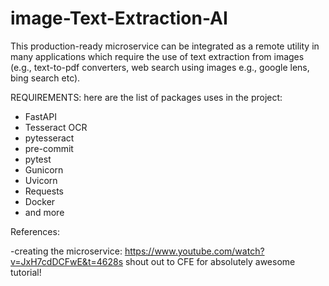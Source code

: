 # image-Text-Extraction-AI

This production-ready microservice can be integrated as a remote utility in many applications which require the use of text extraction from images (e.g., text-to-pdf converters, web search using images e.g., google lens, bing search etc).

REQUIREMENTS:
here are the list of packages uses in the project:
- FastAPI
- Tesseract OCR
- pytesseract
- pre-commit
- pytest
- Gunicorn
- Uvicorn
- Requests
- Docker
- and more

References: 


-creating the microservice: https://www.youtube.com/watch?v=JxH7cdDCFwE&t=4628s shout out to CFE for absolutely awesome tutorial!
